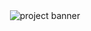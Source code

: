 <div align="center">
  <img alt="project banner" src="https://github.com/aronreisx/locar-server/blob/master/.github/banner.png">
</div>

